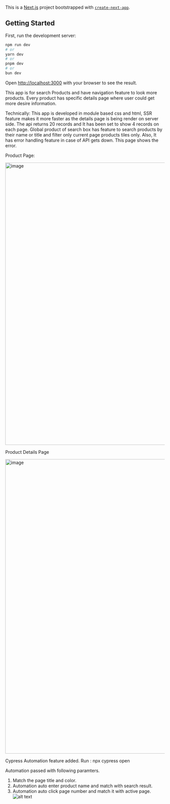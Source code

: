 This is a [Next.js](https://nextjs.org/) project bootstrapped with [`create-next-app`](https://github.com/vercel/next.js/tree/canary/packages/create-next-app).

## Getting Started

First, run the development server:

```bash
npm run dev
# or
yarn dev
# or
pnpm dev
# or
bun dev
```

Open [http://localhost:3000](http://localhost:3000) with your browser to see the result.

This app is for search Products and have navigation feature to look more products. Every product has specific details page where user could get more desire information. 

Technically: This app is developed in module based css and html, SSR feature makes it more faster as the details page is being render on server side. 
The api returns 20 records and It has been set to show 4 records on each page. Global product of search box has feature to search products by their name or title and filter only current page products tiles only. Also, It has error handling feature in case of API gets down. This page shows the error. 

Product Page: 

<img width="890" alt="image" src="https://github.com/chetanpl/Product-Listing-Page/assets/16497813/d653439e-85ba-4ac9-9b35-7cf665a3ad89">


Product Details Page

<img width="928" alt="image" src="https://github.com/chetanpl/Product-Listing-Page/assets/16497813/0df73d4f-d982-46ea-a66f-00273a50797f">

Cypress Automation feature added. 
Run : npx cypress open

Automation passed with following paramters. 
1. Match the page title and color.
2. Automation auto enter product name and match with search result.
3. Automation auto click page number and match it with active page. 
![alt text](image.png)


